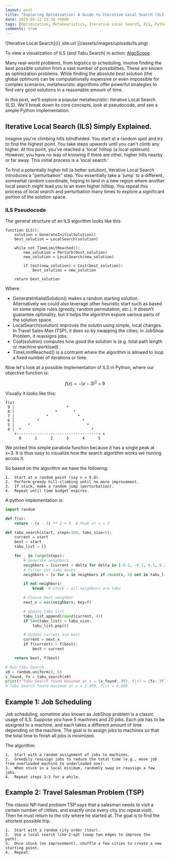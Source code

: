 ```yaml
---
layout: post
title: "Exploring Optimization: A Guide to Iterative Local Search (ILS)"
date: 2025-05-12 15:30 +0800
tags: [Optimization, Metaheuristics, Iterative Local Search, ILS, Python, Algorithm]
comments: true
---
```


![Iterative Local Search]({{ site.url }}/assets/images/uploads/ils.png)

To view a visualization of ILS (and Tabu Search) in action: [AlgoScope](https://www.algo-scape.online/optimization)

Many real-world problems, from logistics to scheduling, involve finding the best possible solution from a vast number of possibilities. These are known as optimization problems. While finding the absolute *best* solution (the global optimum) can be computationally expensive or even impossible for complex scenarios, metaheuristic algorithms offer powerful strategies to find very good solutions in a reasonable amount of time.

In this post, we'll explore a popular metaheuristic: Iterative Local Search (ILS). We'll break down its core concepts, look at pseudocode, and see a simple Python implementation.

## Iterative Local Search (ILS) Simply Explained.

Imagine you're climbing hills blindfolded. You start at a random spot and try to find the highest point. You take steps upwards until you can't climb any higher. At this point, you've reached a 'local' hilltop (a local optimum). However, you have no way of knowing if there are other, higher hills nearby or far away. This initial process is a 'local search.'

To find a potentially higher hill (a better solution), Iterative Local Search introduces a "perturbation" step. You essentially take a 'jump' to a different, somewhat random coordinate, hoping to land in a new region where another local search might lead you to an even higher hilltop. You repeat this process of local search and perturbation many times to explore a significant portion of the solution space.

### ILS Pseudocode

The general structure of an ILS algorithm looks like this:

```
function ILS():
    solution = GenerateInitialSolution()
    best_solution = LocalSearch(solution)

    while not TimeLimitReached():
        new_solution = Perturb(best_solution)
        new_solution = LocalSearch(new_solution)

        if Cost(new_solution) < Cost(best_solution):
            best_solution = new_solution

    return best_solution
```
Where:
- GenerateIntialialSolution() makes a random starting solution.  Alternatively we could also leverage other heuristic start such as based on some simple rules (greedy, random permutation, etc.).  It doesn't guarantee optimality, but it helps the algorithm expore various parts of the solution space.
- LocalSearch(solution) improves the solutin using simple, local changes.  In Travel Sales Man (TSP), it does so by swapping the cities; in JobShop Problem, it reassigns jobs.
- Cost(solution) computes how good the solution is (e.g. total path length or machine workload).
- TimeLimitReached() is a contraint where the algorithm is allowed to loop a fixed number of iterations or time.

Now let's look at a possible implementation of ILS in Python, where our objective function is:

$$ f(x) = - (x - 3)^2 + 9 $$

Visually it looks like this:
```
f(x)
 9 |                       *
 8 |                  *       *
 7 |              *             *
 6 |          *                   *
 5 |      *                         *
 4 |  *                               *
    +------------------------------------→ x
      0      1      2      3      4      5
```      

We picked this simple parabola function because it has a single peak at x=3.  It is thus easy to visualize how the search algorithm works we moving across it.

So based on the algorithm we have the following:

```
1.	Start at a random point (say x = 0.8).
2.	Perform greedy hill-climbing until no more improvement.
3.	If stuck, make a random jump (perturbation).
4.	Repeat until time budget expires.
```	

A python implementation is:
```Python
import random

def f(x):
    return - (x - 3) ** 2 + 9  # Peak at x = 3

def tabu_search(start, steps=100, tabu_size=5):
    current = start
    best = start
    tabu_list = []

    for _ in range(steps):
        # Generate neighbors
        neighbors = [current + delta for delta in [-0.2, -0.1, 0.1, 0.2]]
        # Filter out tabu moves
        neighbors = [x for x in neighbors if round(x, 4) not in tabu_list]

        if not neighbors:
            break  # stuck — all neighbors are tabu

        # Choose best neighbor
        next_x = max(neighbors, key=f)

        # Update tabu list
        tabu_list.append(round(current, 4))
        if len(tabu_list) > tabu_size:
            tabu_list.pop(0)

        # Update current and best
        current = next_x
        if f(current) > f(best):
            best = current

    return best, f(best)

# Run Tabu Search
x0 = random.uniform(0, 6)
x_found, fx = tabu_search(x0)
print(f"Tabu Search found maximum at x = {x_found:.3f}, f(x) = {fx:.3f}")
# Tabu Search found maximum at x = 2.999, f(x) = 9.000
```

## Example 1: Job Scheduling
Job scheduling, sometime also known as JobShop problem is a classic usage of ILS.
Suppose you have 5 machines and 20 jobs.  Each job has to be assigned to a machine, and each takes a different amount of time depending on the machine.  The goal is to assign jobs to machines so that the total time to finish all jobs is minimized.

The algorithm:

```
1.	Start with a random assignment of jobs to machines.
2.	Greedily reassign jobs to reduce the total time (e.g., move job from overloaded machine to underloaded one).
3.	When stuck in a local minimum, randomly swap or reassign a few jobs.
4.	Repeat steps 2–3 for a while.
```

## Example 2: Travel Salesman Problem (TSP)

The classic NP-hard problem TSP says that a salesman needs to visit a certain number of citities, and exactly once every city (no repeat visit).  Then he must return to the city where he started at.  The goal is to find the shortest possible trip.

```
1.	Start with a random city order (tour).
2.	Use a local search like 2-opt (swap two edges to improve the path).
3.	Once stuck (no improvement), shuffle a few cities to create a new starting point.
4.	Repeat.
```
